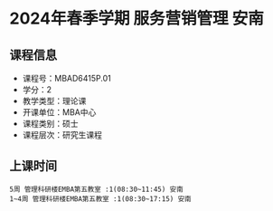 # 2024年春季学期 服务营销管理 安南






## 课程信息

- 课程号：MBAD6415P.01
- 学分：2
- 教学类型：理论课
- 开课单位：MBA中心
- 课程类别：硕士
- 课程层次：研究生课程

## 上课时间

```
5周 管理科研楼EMBA第五教室 :1(08:30~11:45) 安南
1~4周 管理科研楼EMBA第五教室 :1(08:30~17:15) 安南
```

